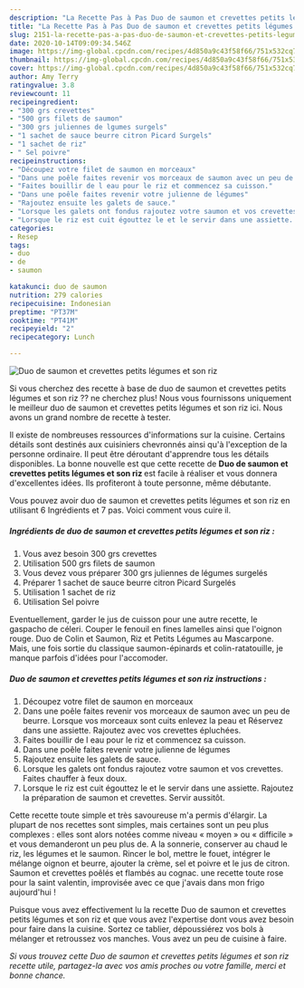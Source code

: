 ```yaml
---
description: "La Recette Pas à Pas Duo de saumon et crevettes petits légumes et son riz"
title: "La Recette Pas à Pas Duo de saumon et crevettes petits légumes et son riz"
slug: 2151-la-recette-pas-a-pas-duo-de-saumon-et-crevettes-petits-legumes-et-son-riz
date: 2020-10-14T09:09:34.546Z
image: https://img-global.cpcdn.com/recipes/4d850a9c43f58f66/751x532cq70/duo-de-saumon-et-crevettes-petits-legumes-et-son-riz-photo-principale-de-la-recette.jpg
thumbnail: https://img-global.cpcdn.com/recipes/4d850a9c43f58f66/751x532cq70/duo-de-saumon-et-crevettes-petits-legumes-et-son-riz-photo-principale-de-la-recette.jpg
cover: https://img-global.cpcdn.com/recipes/4d850a9c43f58f66/751x532cq70/duo-de-saumon-et-crevettes-petits-legumes-et-son-riz-photo-principale-de-la-recette.jpg
author: Amy Terry
ratingvalue: 3.8
reviewcount: 11
recipeingredient:
- "300 grs crevettes"
- "500 grs filets de saumon"
- "300 grs juliennes de lgumes surgels"
- "1 sachet de sauce beurre citron Picard Surgels"
- "1 sachet de riz"
- " Sel poivre"
recipeinstructions:
- "Découpez votre filet de saumon en morceaux"
- "Dans une poêle faites revenir vos morceaux de saumon avec un peu de beurre. Lorsque vos morceaux sont cuits enlevez la peau et Réservez dans une assiette. Rajoutez avec vos crevettes épluchées."
- "Faites bouillir de l eau pour le riz et commencez sa cuisson."
- "Dans une poêle faites revenir votre julienne de légumes"
- "Rajoutez ensuite les galets de sauce."
- "Lorsque les galets ont fondus rajoutez votre saumon et vos crevettes. Faites chauffer à feux doux."
- "Lorsque le riz est cuit égouttez le et le servir dans une assiette. Rajoutez la préparation de saumon et crevettes. Servir aussitôt."
categories:
- Resep
tags:
- duo
- de
- saumon

katakunci: duo de saumon 
nutrition: 279 calories
recipecuisine: Indonesian
preptime: "PT37M"
cooktime: "PT41M"
recipeyield: "2"
recipecategory: Lunch

---
```



![Duo de saumon et crevettes petits légumes et son riz](https://img-global.cpcdn.com/recipes/4d850a9c43f58f66/751x532cq70/duo-de-saumon-et-crevettes-petits-legumes-et-son-riz-photo-principale-de-la-recette.jpg)

Si vous cherchez des recette à base de duo de saumon et crevettes petits légumes et son riz ?? ne cherchez plus! Nous vous fournissons uniquement le meilleur duo de saumon et crevettes petits légumes et son riz ici. Nous avons un grand nombre de recette à tester.

Il existe de nombreuses ressources d'informations sur la cuisine. Certains détails sont destinés aux cuisiniers chevronnés ainsi qu'à l'exception de la personne ordinaire. Il peut être déroutant d'apprendre tous les détails disponibles. La bonne nouvelle est que cette recette de <strong> Duo de saumon et crevettes petits légumes et son riz </strong> est facile à réaliser et vous donnera d'excellentes idées. Ils profiteront à toute personne, même débutante.

<!--inarticleads1-->

Vous pouvez avoir duo de saumon et crevettes petits légumes et son riz en utilisant 6 Ingrédients et 7 pas. Voici comment vous cuire il.

##### Ingrédients de duo de saumon et crevettes petits légumes et son riz :

1. Vous avez besoin 300 grs crevettes
1. Utilisation 500 grs filets de saumon
1. Vous devez vous préparer 300 grs juliennes de légumes surgelés
1. Préparer 1 sachet de sauce beurre citron Picard Surgelés
1. Utilisation 1 sachet de riz
1. Utilisation  Sel poivre


Eventuellement, garder le jus de cuisson pour une autre recette, le gaspacho de céleri. Couper le fenouil en fines lamelles ainsi que l&#39;oignon rouge. Duo de Colin et Saumon, Riz et Petits Légumes au Mascarpone. Mais, une fois sortie du classique saumon-épinards et colin-ratatouille, je manque parfois d&#39;idées pour l&#39;accomoder. 

<!--inarticleads2-->

##### Duo de saumon et crevettes petits légumes et son riz instructions :

1. Découpez votre filet de saumon en morceaux
1. Dans une poêle faites revenir vos morceaux de saumon avec un peu de beurre. Lorsque vos morceaux sont cuits enlevez la peau et Réservez dans une assiette. Rajoutez avec vos crevettes épluchées.
1. Faites bouillir de l eau pour le riz et commencez sa cuisson.
1. Dans une poêle faites revenir votre julienne de légumes
1. Rajoutez ensuite les galets de sauce.
1. Lorsque les galets ont fondus rajoutez votre saumon et vos crevettes. Faites chauffer à feux doux.
1. Lorsque le riz est cuit égouttez le et le servir dans une assiette. Rajoutez la préparation de saumon et crevettes. Servir aussitôt.


Cette recette toute simple et très savoureuse m&#39;a permis d&#39;élargir. La plupart de nos recettes sont simples, mais certaines sont un peu plus complexes : elles sont alors notées comme niveau « moyen » ou « difficile » et vous demanderont un peu plus de. A la sonnerie, conserver au chaud le riz, les légumes et le saumon. Rincer le bol, mettre le fouet, intégrer le mélange oignon et beurre, ajouter la crème, sel et poivre et le jus de citron. Saumon et crevettes poêlés et flambés au cognac. une recette toute rose pour la saint valentin, improvisée avec ce que j&#39;avais dans mon frigo aujourd&#39;hui ! 

<!--inarticleads1-->

<p>
Puisque vous avez effectivement lu la recette Duo de saumon et crevettes petits légumes et son riz et que vous avez l'expertise dont vous avez besoin pour faire dans la cuisine. Sortez ce tablier, dépoussiérez vos bols à mélanger et retroussez vos manches. Vous avez un peu de cuisine à faire.
</p>

<p>
<i>Si vous trouvez cette Duo de saumon et crevettes petits légumes et son riz recette utile, partagez-la avec vos amis proches ou votre famille, merci et bonne chance.</i>
</p>
